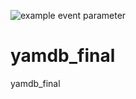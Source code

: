 ![example event parameter](https://github.com/GoIAnton/yamdb_final/actions/workflows/main.yml/badge.svg?event=push)

# yamdb_final
yamdb_final
